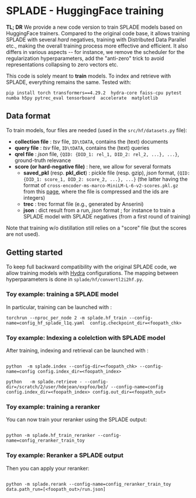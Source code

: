 # SPLADE - HuggingFace training

**TL; DR** We provide a new code version to train SPLADE models based on HuggingFace trainers. Compared to the original code base, it allows training SPLADE with several *hard* negatives, training with Distributed Data Parallel etc., making the overall training process more effective and efficient. 
It also differs in various aspects -- for instance, we remove the scheduler for the regularization hyperparameters, add the "anti-zero" trick to avoid representations collapsing to zero vectors etc. 

This code is solely meant to **train** models. To index and retrieve with SPLADE, everything remains the same. Tested with:

```pip install torch transformers==4.29.2  hydra-core faiss-cpu pytest numba h5py pytrec_eval tensorboard  accelerate  matplotlib```

## Data format

To train models, four files are needed (used in the `src/hf/datasets.py` file):

* **collection file** : *tsv* file, `ID\tDATA`, contains the (text) documents
* **query file** : *tsv* file, `ID\tDATA`, contains the (text) queries
* **qrel file** : *json* file, `{QID: {DID_1: rel_1, DID_2: rel_2, ...}, ...}`, ground-truth relevance
* **score (or hard-negative file)** : here, we allow for several formats
    * **saved_pkl** (resp. **pkl_dict**) : pickle file (resp. gzip), *json* format, `{QID: {DID_1: score_1, DID_2: score_2, ...}, ...}` (the latter having the format of `cross-encoder-ms-marco-MiniLM-L-6-v2-scores.pkl.gz` from this [page](https://huggingface.co/datasets/sentence-transformers/msmarco-hard-negatives/tree/main), where the file is compressed and the ids are integers)
    * **trec** : trec format file (e.g., generated by Anserini)
    * **json** : dict result from a run, *json* format ; for instance to train a SPLADE model with SPLADE negatives (from a first round of training)

Note that training w/o distillation still relies on a "score" file (but the scores are not used).

## Getting started

To keep full backward compatibility with the original SPLADE code, we allow training models with [Hydra](https://hydra.cc/) configurations. The mapping between hyperparameters is done in `splade/hf/convertl2i2hf.py`.


### Toy example: training a SPLADE model
In particular, training can be launched with :

```
torchrun --nproc_per_node 2 -m splade.hf_train --config-name=config_hf_splade_l1q.yaml  config.checkpoint_dir=<foopath_chk>

```

### Toy example: Indexing a colelction with SPLADE model
After training, indexing and retrieval can be launched with :

```

python  -m splade.index --config-dir=<foopath_chk> --config-name=config config.index_dir=<foopath_index>

python   -m splade.retrieve - --config-dir=/scratch/2/user/hdejean/expfoo/be3/ --config-name=config config.index_dir=<foopath_index> config.out_dir=<foopath_out>

```

### Toy example: training a reranker
You can now train your reranker using the SPLADE output:
```

python -m splade.hf_train_reranker --config-name=config_reranker_train_toy

```
### Toy example: Reranker a SPLADE output

Then  you can apply your reranker:
```

python -m splade.rerank --config-name=config_reranker_train_toy data.path_run=[<foopath_out>/run.json]

```




